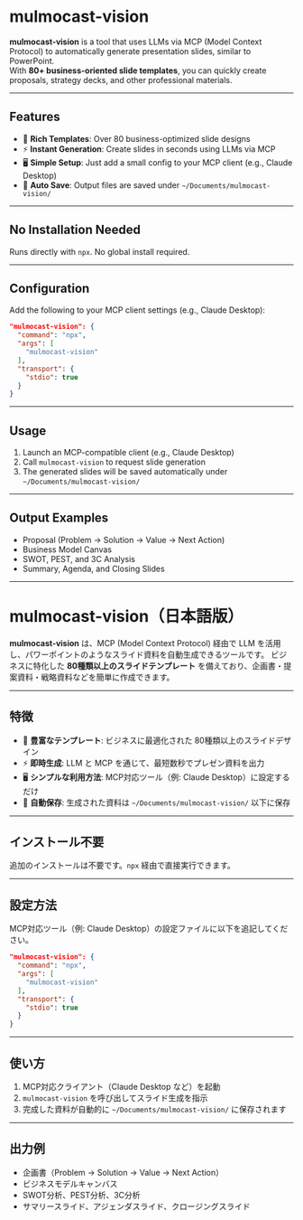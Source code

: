 # mulmocast-vision  

**mulmocast-vision** is a tool that uses LLMs via MCP (Model Context Protocol) to automatically generate presentation slides, similar to PowerPoint.  
With **80+ business-oriented slide templates**, you can quickly create proposals, strategy decks, and other professional materials.  

---

## Features  

- 📑 **Rich Templates**: Over 80 business-optimized slide designs  
- ⚡ **Instant Generation**: Create slides in seconds using LLMs via MCP  
- 🖥️ **Simple Setup**: Just add a small config to your MCP client (e.g., Claude Desktop)  
- 📂 **Auto Save**: Output files are saved under `~/Documents/mulmocast-vision/`  

---

## No Installation Needed  

Runs directly with `npx`. No global install required.  

---

## Configuration

Add the following to your MCP client settings (e.g., Claude Desktop):  

```json
"mulmocast-vision": {
  "command": "npx",
  "args": [
    "mulmocast-vision"
  ],
  "transport": {
    "stdio": true
  }
}
```

---

## Usage  

1. Launch an MCP-compatible client (e.g., Claude Desktop)  
2. Call `mulmocast-vision` to request slide generation  
3. The generated slides will be saved automatically under `~/Documents/mulmocast-vision/`  

---

## Output Examples

- Proposal (Problem → Solution → Value → Next Action)
- Business Model Canvas
- SWOT, PEST, and 3C Analysis
- Summary, Agenda, and Closing Slides

---

# mulmocast-vision（日本語版）

**mulmocast-vision** は、MCP (Model Context Protocol) 経由で LLM を活用し、パワーポイントのようなスライド資料を自動生成できるツールです。
ビジネスに特化した **80種類以上のスライドテンプレート** を備えており、企画書・提案資料・戦略資料などを簡単に作成できます。

---

## 特徴

- 📑 **豊富なテンプレート**: ビジネスに最適化された 80種類以上のスライドデザイン
- ⚡ **即時生成**: LLM と MCP を通じて、最短数秒でプレゼン資料を出力
- 🖥️ **シンプルな利用方法**: MCP対応ツール（例: Claude Desktop）に設定するだけ
- 📂 **自動保存**: 生成された資料は `~/Documents/mulmocast-vision/` 以下に保存

---

## インストール不要

追加のインストールは不要です。`npx` 経由で直接実行できます。

---

## 設定方法

MCP対応ツール（例: Claude Desktop）の設定ファイルに以下を追記してください。

```json
"mulmocast-vision": {
  "command": "npx",
  "args": [
    "mulmocast-vision"
  ],
  "transport": {
    "stdio": true
  }
}
```

---

## 使い方

1. MCP対応クライアント（Claude Desktop など）を起動
2. `mulmocast-vision` を呼び出してスライド生成を指示
3. 完成した資料が自動的に `~/Documents/mulmocast-vision/` に保存されます

---

## 出力例

- 企画書（Problem → Solution → Value → Next Action）
- ビジネスモデルキャンバス
- SWOT分析、PEST分析、3C分析
- サマリースライド、アジェンダスライド、クロージングスライド

